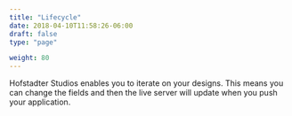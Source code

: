 ```yaml
---
title: "Lifecycle"
date: 2018-04-10T11:58:26-06:00
draft: false
type: "page"

weight: 80
---
```


Hofstadter Studios
enables you to iterate on your designs.
This means you can change the fields
and then the live server will update
when you push your application.
